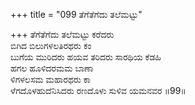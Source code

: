 +++
title = "099 ತೆಗೆತೆಗೆದು ತಲೆಮಟ್ಟು"

+++
ತೆಗೆತೆಗೆದು ತಲೆಮಟ್ಟು ಕರೆದರು  
ಬಿಗಿದ ಬಿಲುಗಳಲತಿರಥರು ಕಂ  
ಬುಗೆಯ ಮುರಿದರು ಹಯವ ತರಿದರು ಸಾರಥಿಯ ಕೆಡಹಿ  
ಹಗಲ ಹೂಳಿದರಮಮ ಬಾಣಾ  
ಳಿಗಳಲಸಮ ಮಹಾರಥರು ಕಾ  
ಳೆಗದೊಳಹುದೆನಿಸಿದರು ರಣದೊಳು ಸುಳಿವ ಯಮನವರ      ॥99॥